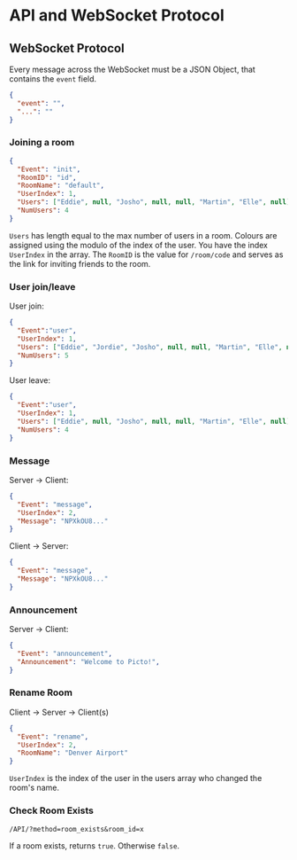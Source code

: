 # API and WebSocket Protocol

## WebSocket Protocol
Every message across the WebSocket must be a JSON Object, that contains the
`event` field.

```JSON
{
  "event": "",
  "...": ""
}
```

### Joining a room
```JSON
{
  "Event": "init",
  "RoomID": "id",
  "RoomName": "default",
  "UserIndex": 1,
  "Users": ["Eddie", null, "Josho", null, null, "Martin", "Elle", null],
  "NumUsers": 4
}
```
`Users` has length equal to the max number of users in a room. Colours are
assigned using the modulo of the index of the user. You have the index 
`UserIndex` in the array. The `RoomID` is the value for `/room/code` and serves
as the link for inviting friends to the room.

### User join/leave

User join:
```JSON
{
  "Event":"user",
  "UserIndex": 1,
  "Users": ["Eddie", "Jordie", "Josho", null, null, "Martin", "Elle", null],
  "NumUsers": 5
}
```

User leave:
```JSON
{
  "Event":"user",
  "UserIndex": 1,
  "Users": ["Eddie", null, "Josho", null, null, "Martin", "Elle", null],
  "NumUsers": 4
}
```

### Message

Server -> Client:
```JSON
{
  "Event": "message",
  "UserIndex": 2,
  "Message": "NPXkOU8..."
}
```
Client -> Server:
```JSON
{
  "Event": "message",
  "Message": "NPXkOU8..."
}
```

### Announcement

Server -> Client:
```JSON
{
  "Event": "announcement",
  "Announcement": "Welcome to Picto!",
}
```

### Rename Room

Client -> Server -> Client(s)
```JSON
{
  "Event": "rename",
  "UserIndex": 2,
  "RoomName": "Denver Airport"
}
```
`UserIndex` is the index of the user in the users array who changed the room's 
name.

### Check Room Exists

`/API/?method=room_exists&room_id=x`

If a room exists, returns `true`. Otherwise `false`.